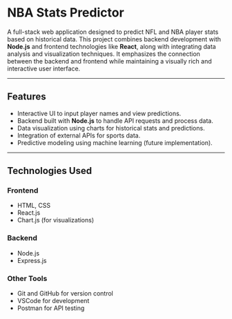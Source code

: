 # NBA Stats Predictor

A full-stack web application designed to predict NFL and NBA player stats based on historical data. This project combines backend development with **Node.js** and frontend technologies like **React**, along with integrating data analysis and visualization techniques. It emphasizes the connection between the backend and frontend while maintaining a visually rich and interactive user interface.

---

## **Features**
- Interactive UI to input player names and view predictions.
- Backend built with **Node.js** to handle API requests and process data.
- Data visualization using charts for historical stats and predictions.
- Integration of external APIs for sports data.
- Predictive modeling using machine learning (future implementation).

---

## **Technologies Used**
### **Frontend**
- HTML, CSS
- React.js
- Chart.js (for visualizations)

### **Backend**
- Node.js
- Express.js

### **Other Tools**
- Git and GitHub for version control
- VSCode for development
- Postman for API testing
